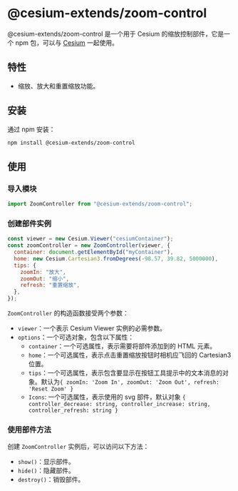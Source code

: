 # @cesium-extends/zoom-control

@cesium-extends/zoom-control 是一个用于 Cesium 的缩放控制部件，它是一个 npm 包，可以与 [Cesium](https://cesium.com/) 一起使用。

## 特性

- 缩放、放大和重置缩放功能。

## 安装

通过 npm 安装：

```bash
npm install @cesium-extends/zoom-control
```

## 使用

### 导入模块

```javascript
import ZoomController from "@cesium-extends/zoom-control";
```

### 创建部件实例

```javascript
const viewer = new Cesium.Viewer("cesiumContainer");
const zoomController = new ZoomController(viewer, {
  container: document.getElementById("myContainer"),
  home: new Cesium.Cartesian3.fromDegrees(-98.57, 39.82, 5000000),
  tips: {
    zoomIn: "放大",
    zoomOut: "缩小",
    refresh: "重置缩放",
  },
});
```

`ZoomController` 的构造函数接受两个参数：

- `viewer`：一个表示 Cesium Viewer 实例的必需参数。
- `options`：一个可选对象，包含以下属性：
  - `container`：一个可选属性，表示需要将部件添加到的 HTML 元素。
  - `home`：一个可选属性，表示点击重置缩放按钮时相机应飞回的 Cartesian3 位置。
  - `tips`：一个可选属性，表示包含要显示在按钮工具提示中的文本消息的对象。默认为`{ zoomIn: 'Zoom In', zoomOut: 'Zoom Out', refresh: 'Reset Zoom' }`
  - `Icons`: 一个可选属性，表示使用的 svg 部件，默认对象 `{ controller_decrease: string, controller_increase: string, controller_refresh: string }`

### 使用部件方法

创建 `ZoomController` 实例后，可以访问以下方法：

- `show()`：显示部件。
- `hide()`：隐藏部件。
- `destroy()`：销毁部件。
